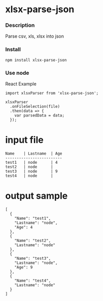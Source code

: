 # xlsx-parse-json #

### Description ###
Parse csv, xls, xlsx into json

### Install ###
````
npm install xlsx-parse-json
````

### Use node ###
React Example
````
import xlsxParser from 'xlsx-parse-json';

xlsxParser
  .onFileSelection(file)
  .then(data => {
    var parsedData = data;
  });

````

# input file #
````
Name	| Lastname	| Age
-------------------------
test1	| node		| 4
test2	| node		|
test3	| node		| 9
test4	| node		|

````

# output sample #
````
[
  {
    "Name": "test1",
    "Lastname": "node",
    "Age": 4
  },
  {
    "Name": "test2",
    "Lastname": "node"
  },
  {
    "Name": "test3",
    "Lastname": "node",
    "Age": 9
  },
  {
    "Name": "test4",
    "Lastname": "node"
  }
]
````